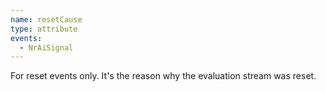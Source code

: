 ```yaml
---
name: resetCause
type: attribute
events:
  - NrAiSignal
---
```


For reset events only. It's the reason why the evaluation stream was reset.